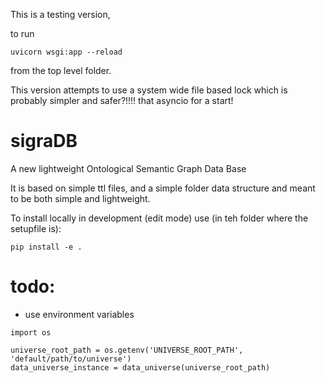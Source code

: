 This is a testing version, 

to run

```
uvicorn wsgi:app --reload
```

from the top level folder. 

This version attempts to use a system wide file based lock which is probably simpler and safer?!!!! that asyncio for a start! 

# sigraDB
A new lightweight Ontological Semantic Graph Data Base  

It is based on simple ttl files, and a simple folder data structure and meant to be both simple and lightweight. 


To install locally in development (edit mode) use (in teh folder where the setupfile is): 
```
pip install -e .
```


# todo: 

- use environment variables

```
import os

universe_root_path = os.getenv('UNIVERSE_ROOT_PATH', 'default/path/to/universe')
data_universe_instance = data_universe(universe_root_path)
```
